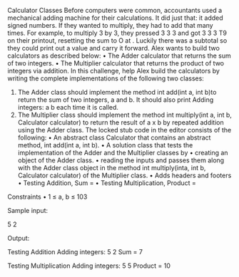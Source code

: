 ﻿Calculator Classes
Before computers were common, accountants used a mechanical adding machine for their calculations. It did just that: it added signed numbers. If they wanted to multiply, they had to add that many times. For example, to multiply 3 by 3, they pressed 3 <add> 3 <add> 3 <add> <total> and got 3 3 3 T9 on their printout, resetting the sum to O at <total>. Luckily there was a subtotal so they could print out a value and carry it forward.
Alex wants to build two calculators as described below:
• The Adder calculator that returns the sum of two integers.
• The Multiplier calculator that returns the product of two integers via addition.
In this challenge, help Alex build the calculators by writing the complete implementations of the following two classes:
1. The Adder class should implement the method int add(int a, int b)to return the sum of two integers, a and b. It should also print Adding integers: a b each time it is called.
2. The Multiplier class should implement the method int multiply(int a, int b, Calculator calculator) to return the result of a x b by repeated addition using the Adder class.
The locked stub code in the editor consists of the following:
• An abstract class Calculator that contains an abstract method, int add(int a, int b).
• A solution class that tests the implementation of the Adder and the Multiplier classes by
• creating an object of the Adder class. 
• reading the inputs and passes them along with the Adder class object in the method int multiply(inta, int b, Calculator calculator) of the Multiplier class.
• Adds headers and footers
• Testing Addition, Sum = 
• Testing Multiplication, Product =

Constraints
• 1 ≤ a, b ≤ 103

Sample input:

5
2

Output:

Testing Addition
Adding integers: 5 2
Sum = 7

Testing Multiplication
Adding integers: 5 5
Product = 10

